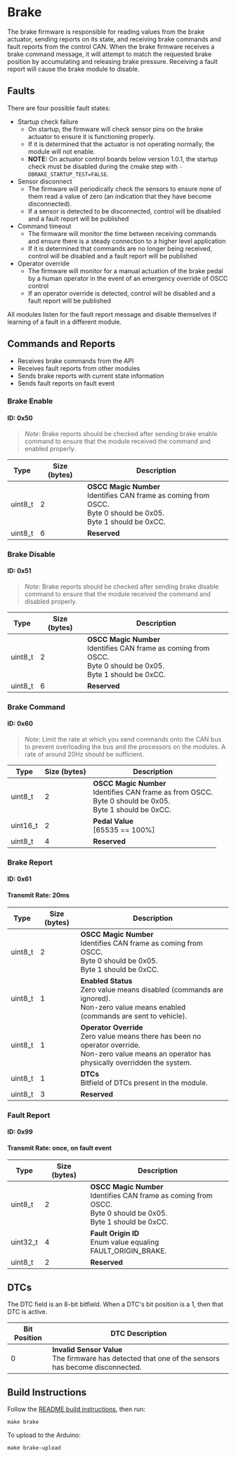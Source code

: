 # Brake

The brake firmware is responsible for reading values from the brake actuator, sending reports on its state, and receiving brake commands and fault reports from the control CAN. When the brake firmware receives a brake command message, it will attempt to match the requested brake position by accumulating and releasing brake pressure. Receiving a fault report will cause the brake module to disable.

## Faults

There are four possible fault states:

* Startup check failure
    * On startup, the firmware will check sensor pins on the brake actuator to ensure it is functioning properly.
    * If it is determined that the actuator is not operating normally, the module will not enable.
    * **NOTE:** On actuator control boards below version 1.0.1, the startup check must be disabled during the cmake step with `-DBRAKE_STARTUP_TEST=FALSE`.
* Sensor disconnect
    * The firmware will periodically check the sensors to ensure none of them read a value of zero (an indication that they have become disconnected).
    * If a sensor is detected to be disconnected, control will be disabled and a fault report will be published
* Command timeout
    * The firmware will monitor the time between receiving commands and ensure there is a steady connection to a higher level application
    * If it is determined that commands are no longer being received, control will be disabled and a fault report will be published
* Operator override
    * The firmware will monitor for a manual actuation of the brake pedal by a human operator in the event of an emergency override of OSCC control
    * If an operator override is detected, control will be disabled and a fault report will be published

All modules listen for the fault report message and disable themselves if learning of a fault in a different module.

## Commands and Reports

* Receives brake commands from the API
* Receives fault reports from other modules
* Sends brake reports with current state information
* Sends fault reports on fault event

### Brake Enable

#### ID: 0x50

> *Note*: Brake reports should be checked after sending brake enable command to ensure that the module received the command and enabled properly.

| Type     | Size (bytes) | Description |
| -------- | ------------ | ----------- |
| uint8_t  | 2            | **OSCC Magic Number** <br> Identifies CAN frame as coming from OSCC. <br> Byte 0 should be 0x05. <br> Byte 1 should be 0xCC. |
| uint8_t  | 6            | **Reserved** |

### Brake Disable

#### ID: 0x51

> *Note*: Brake reports should be checked after sending brake disable command to ensure that the module received the command and disabled properly.

| Type     | Size (bytes) | Description |
| -------- | ------------ | ----------- |
| uint8_t  | 2            | **OSCC Magic Number** <br> Identifies CAN frame as coming from OSCC. <br> Byte 0 should be 0x05. <br> Byte 1 should be 0xCC. |
| uint8_t  | 6            | **Reserved** |


### Brake Command

#### ID: 0x60

> *Note*: Limit the rate at which you send commands onto the CAN bus to prevent overloading the bus and the processors on the modules. A rate of around 20Hz should be sufficient.

| Type     | Size (bytes) | Description |
| -------- | ------------ | ----------- |
| uint8_t  | 2            | **OSCC Magic Number** <br> Identifies CAN frame as from OSCC. <br> Byte 0 should be 0x05. <br> Byte 1 should be 0xCC. |
| uint16_t | 2            | **Pedal Value** <br> [65535 == 100%] |
| uint8_t  | 4            | **Reserved** |

### Brake Report

#### ID: 0x61

#### Transmit Rate: 20ms

| Type     | Size (bytes) | Description |
| -----    | ----         | ----- |
| uint8_t  | 2            | **OSCC Magic Number** <br> Identifies CAN frame as coming from OSCC. <br> Byte 0 should be 0x05. <br> Byte 1 should be 0xCC. |
| uint8_t  | 1            | **Enabled Status** <br> Zero value means disabled (commands are ignored). <br> Non-zero value means enabled (commands are sent to vehicle). |
| uint8_t  | 1            | **Operator Override** <br> Zero value means there has been no operator override. <br> Non-zero value means an operator has physically overridden the system. |
| uint8_t  | 1            | **DTCs** <br> Bitfield of DTCs present in the module. |
| uint8_t  | 3            | **Reserved** |

### Fault Report

#### ID: 0x99

#### Transmit Rate: once, on fault event

| Type     | Size (bytes) | Description |
| -------- | ------------ | ----------- |
| uint8_t  | 2            | **OSCC Magic Number** <br> Identifies CAN frame as coming from OSCC. <br> Byte 0 should be 0x05. <br> Byte 1 should be 0xCC. |
| uint32_t | 4            | **Fault Origin ID** <br> Enum value equaling FAULT_ORIGIN_BRAKE. |
| uint8_t  | 2            | **Reserved** |

## DTCs

The DTC field is an 8-bit bitfield. When a DTC's bit position is a 1, then that DTC is active.

| Bit Position | DTC Description |
| ------------ | --------------- |
| 0            | **Invalid Sensor Value** <br> The firmware has detected that one of the sensors has become disconnected. |

## Build Instructions

Follow the [README build instructions](https://github.com/PolySync/oscc/tree/devel#building-the-firmware), then run:

```
make brake
```

To upload to the Arduino:

```
make brake-upload
```
